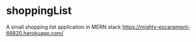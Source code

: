 # shoppingList
A small shopping list application in MERN stack
https://mighty-escarpment-66820.herokuapp.com/
